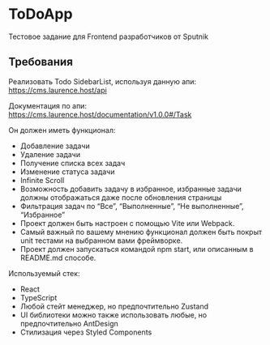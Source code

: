 # ToDoApp

Тестовое задание для Frontend разработчиков от Sputnik

## Требования
Реализовать Todo SidebarList, используя данную апи:
https://cms.laurence.host/api

Документация по апи:
https://cms.laurence.host/documentation/v1.0.0#/Task

Он должен иметь функционал:
- Добавление задачи
- Удаление задачи
- Получение списка всех задач
- Изменение статуса задачи
- Infinite Scroll
- Возможность добавить задачу в избранное, избранные задачи должны отображаться даже после обновления страницы
- Фильтрация задач по “Все”, “Выполненные”, “Не выполненные”, “Избранное”
- Проект должен быть настроен с помощью Vite или Webpack. 
- Самый важный по вашему мнению функционал должен быть покрыт unit тестами на выбранном вами фреймворке. 
- Проект должен запускаться командой npm start, или описанным в README.md способе.

Используемый стек:
- React
- TypeScript
- Любой стейт менеджер, но предпочтительно Zustand
- UI библиотеки можно также использовать любые, но предпочтительно AntDesign
- Стилизация через Styled Components

